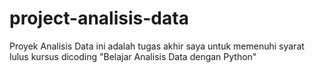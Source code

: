 # project-analisis-data
 Proyek Analisis Data ini adalah tugas akhir saya untuk memenuhi syarat lulus kursus dicoding "Belajar Analisis Data dengan Python"
